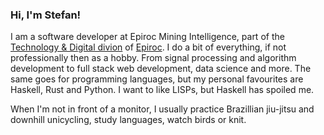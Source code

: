 ### Hi, I'm Stefan!

I am a software developer at Epiroc Mining Intelligence, part of the [Technology & Digital divion](https://www.epirocgroup.com/en/about-epiroc/our-businesses/technology-and-digital) of [Epiroc](https://www.epirocgroup.com/en). I do a bit of everything, if not professionally then as a hobby. From signal processing and algorithm development to full stack web development, data science and more. The same goes for programming languages, but my personal favourites are Haskell, Rust and Python. I want to like LISPs, but Haskell has spoiled me.

When I'm not in front of a monitor, I usually practice Brazillian jiu-jitsu and downhill unicycling, study languages, watch birds or knit.


<!--
**sjpeterson/sjpeterson** is a ✨ _special_ ✨ repository because its `README.md` (this file) appears on your GitHub profile.

Here are some ideas to get you started:

- 🔭 I’m currently working on ...
- 🌱 I’m currently learning ...
- 👯 I’m looking to collaborate on ...
- 🤔 I’m looking for help with ...
- 💬 Ask me about ...
- 📫 How to reach me: ...
- 😄 Pronouns: ...
- ⚡ Fun fact: ...
-->
